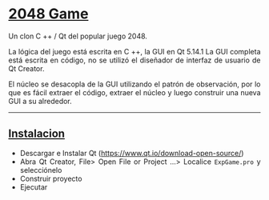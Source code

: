 <div align="justify">

<u><h1> 2048 Game</u></h1>

Un clon C ++ / Qt del popular juego 2048.

La lógica del juego está escrita en C ++, la GUI en Qt 5.14.1 La GUI completa está escrita en código, no se utilizó el diseñador de interfaz de usuario de Qt Creator.

El núcleo se desacopla de la GUI utilizando el patrón de observación, por lo que es fácil extraer el código, extraer el núcleo y luego construir una nueva GUI a su alrededor.

---

<u><h2> Instalacion</u></h2>

- Descargar e Instalar Qt (https://www.qt.io/download-open-source/)
- Abra Qt Creator, File> Open File or Project ...> Localice `ExpGame.pro` y selecciónelo
- Construir proyecto
- Ejecutar

<div>